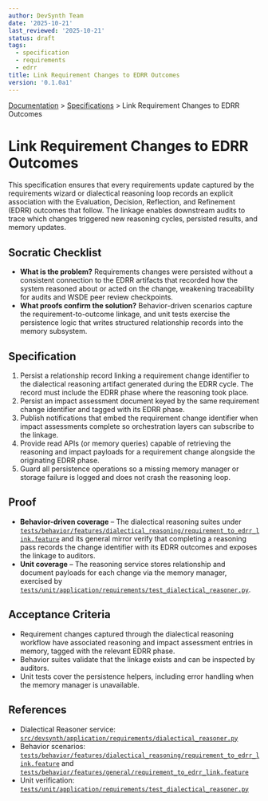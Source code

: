```yaml
---
author: DevSynth Team
date: '2025-10-21'
last_reviewed: '2025-10-21'
status: draft
tags:
  - specification
  - requirements
  - edrr
title: Link Requirement Changes to EDRR Outcomes
version: '0.1.0a1'
---
```


<div class="breadcrumbs">
<a href="../index.md">Documentation</a> &gt; <a href="index.md">Specifications</a> &gt; Link Requirement Changes to EDRR Outcomes
</div>

# Link Requirement Changes to EDRR Outcomes

This specification ensures that every requirements update captured by the
requirements wizard or dialectical reasoning loop records an explicit
association with the Evaluation, Decision, Reflection, and Refinement (EDRR)
outcomes that follow. The linkage enables downstream audits to trace which
changes triggered new reasoning cycles, persisted results, and memory updates.

## Socratic Checklist

- **What is the problem?** Requirements changes were persisted without a
  consistent connection to the EDRR artifacts that recorded how the system
  reasoned about or acted on the change, weakening traceability for audits and
  WSDE peer review checkpoints.
- **What proofs confirm the solution?** Behavior-driven scenarios capture the
  requirement-to-outcome linkage, and unit tests exercise the persistence logic
  that writes structured relationship records into the memory subsystem.

## Specification

1. Persist a relationship record linking a requirement change identifier to the
   dialectical reasoning artifact generated during the EDRR cycle. The record
   must include the EDRR phase where the reasoning took place.
2. Persist an impact assessment document keyed by the same requirement change
   identifier and tagged with its EDRR phase.
3. Publish notifications that embed the requirement change identifier when
   impact assessments complete so orchestration layers can subscribe to the
   linkage.
4. Provide read APIs (or memory queries) capable of retrieving the reasoning
   and impact payloads for a requirement change alongside the originating EDRR
   phase.
5. Guard all persistence operations so a missing memory manager or storage
   failure is logged and does not crash the reasoning loop.

## Proof

- **Behavior-driven coverage** – The dialectical reasoning suites under
  [`tests/behavior/features/dialectical_reasoning/requirement_to_edrr_link.feature`](../../tests/behavior/features/dialectical_reasoning/requirement_to_edrr_link.feature)
  and its general mirror verify that completing a reasoning pass records the
  change identifier with its EDRR outcomes and exposes the linkage to auditors.
- **Unit coverage** – The reasoning service stores relationship and document
  payloads for each change via the memory manager, exercised by
  [`tests/unit/application/requirements/test_dialectical_reasoner.py`](../../tests/unit/application/requirements/test_dialectical_reasoner.py).

## Acceptance Criteria

- Requirement changes captured through the dialectical reasoning workflow have
  associated reasoning and impact assessment entries in memory, tagged with the
  relevant EDRR phase.
- Behavior suites validate that the linkage exists and can be inspected by
  auditors.
- Unit tests cover the persistence helpers, including error handling when the
  memory manager is unavailable.

## References

- Dialectical Reasoner service:
  [`src/devsynth/application/requirements/dialectical_reasoner.py`](../../src/devsynth/application/requirements/dialectical_reasoner.py)
- Behavior scenarios: [`tests/behavior/features/dialectical_reasoning/requirement_to_edrr_link.feature`](../../tests/behavior/features/dialectical_reasoning/requirement_to_edrr_link.feature)
  and
  [`tests/behavior/features/general/requirement_to_edrr_link.feature`](../../tests/behavior/features/general/requirement_to_edrr_link.feature)
- Unit verification:
  [`tests/unit/application/requirements/test_dialectical_reasoner.py`](../../tests/unit/application/requirements/test_dialectical_reasoner.py)
